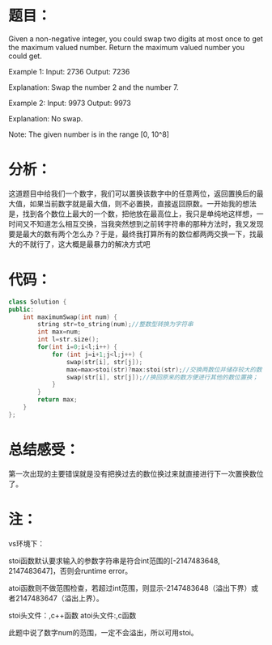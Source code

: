 题目：
==
Given a non-negative integer, you could swap two digits at most once to get the maximum valued number. Return the maximum valued number you could get.

Example 1: Input: 2736 Output: 7236

Explanation: Swap the number 2 and the number 7.

Example 2: Input: 9973 Output: 9973

Explanation: No swap.

Note: The given number is in the range [0, 10^8]

分析：
==
这道题目中给我们一个数字，我们可以置换该数字中的任意两位，返回置换后的最大值，如果当前数字就是最大值，则不必置换，直接返回原数。一开始我的想法是，找到各个数位上最大的一个数，把他放在最高位上，我只是单纯地这样想，一时间又不知道怎么相互交换，当我突然想到之前转字符串的那种方法时，我又发现要是最大的数有两个怎么办？于是，最终我打算所有的数位都两两交换一下，找最大的不就行了，这大概是最暴力的解决方式吧

代码：
==
```C++
class Solution {
public:
    int maximumSwap(int num) {
        string str=to_string(num);//整数型转换为字符串
        int max=num;
        int l=str.size();
        for(int i=0;i<l;i++) {
            for (int j=i+1;j<l;j++) {
                swap(str[i], str[j]);
                max=max>stoi(str)?max:stoi(str);//交换两数位并储存较大的数
                swap(str[i], str[j]);//换回原来的数方便进行其他的数位置换；
            }
        }
        return max;
    }
};
```

总结感受：
==
第一次出现的主要错误就是没有把换过去的数位换过来就直接进行下一次置换数位了。

注：
==
vs环境下：

stoi函数默认要求输入的参数字符串是符合int范围的[-2147483648, 2147483647]，否则会runtime error。

atoi函数则不做范围检查，若超过int范围，则显示-2147483648（溢出下界）或者2147483647（溢出上界）。

stoi头文件：<string>,c++函数
atoi头文件:<cstdlib>,c函数

此题中说了数字num的范围，一定不会溢出，所以可用stoi。
